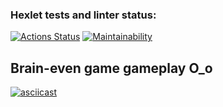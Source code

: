 ### Hexlet tests and linter status:
[![Actions Status](https://github.com/tommyqamaz/python-project-lvl1/workflows/hexlet-check/badge.svg)](https://github.com/tommyqamaz/python-project-lvl1/actions)
[![Maintainability](https://api.codeclimate.com/v1/badges/a2948ea6107684817440/maintainability)](https://codeclimate.com/github/tommyqamaz/python-project-lvl1/maintainability)
## Brain-even game gameplay O_o
[![asciicast](https://asciinema.org/a/SJmLXQaJUdrhJtTMc6DH6aT0z.svg)](https://asciinema.org/a/SJmLXQaJUdrhJtTMc6DH6aT0z)